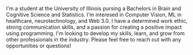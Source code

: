 I'm a student at the University of Illinois pursing a Bachelors in Brain and Cognitive Science and Statistics. I'm interesed in Computer Vision, ML in healthcare, neurotechnology, and Web 3.0. I have a determined work ethic, strong communication skills, and a passion for creating a positive impact using programming. I'm looking to develop my skills, learn, and grow from other professionals in the industry. Please feel free to reach out with any opportunities or questions!

<!---
shikhardube03/shikhardube03 is a ✨ special ✨ repository because its `README.md` (this file) appears on your GitHub profile.
You can click the Preview link to take a look at your changes.
--->
